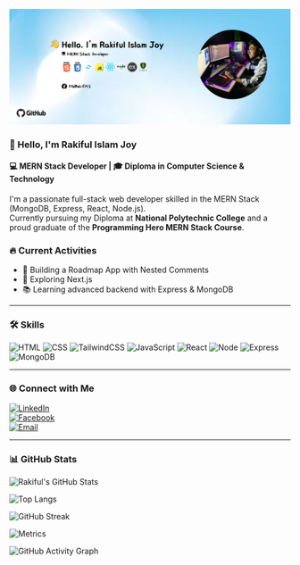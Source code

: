![Banner](./github_banner.png)

### 👋 Hello, I'm Rakiful Islam Joy  
#### 💻 MERN Stack Developer | 🎓 Diploma in Computer Science & Technology

I'm a passionate full-stack web developer skilled in the MERN Stack (MongoDB, Express, React, Node.js).  
Currently pursuing my Diploma at **National Polytechnic College** and a proud graduate of the **Programming Hero MERN Stack Course**.

### 🔥 Current Activities
- 🚀 Building a Roadmap App with Nested Comments
- 🌱 Exploring Next.js
- 📚 Learning advanced backend with Express & MongoDB

---

### 🛠️ Skills

![HTML](https://img.shields.io/badge/HTML-E34F26?style=for-the-badge&logo=html5&logoColor=white)
![CSS](https://img.shields.io/badge/CSS-1572B6?style=for-the-badge&logo=css3&logoColor=white)
![TailwindCSS](https://img.shields.io/badge/Tailwind_CSS-38B2AC?style=for-the-badge&logo=tailwind-css&logoColor=white)
![JavaScript](https://img.shields.io/badge/JavaScript-F7DF1E?style=for-the-badge&logo=javascript&logoColor=black)
![React](https://img.shields.io/badge/React-61DAFB?style=for-the-badge&logo=react&logoColor=black)
![Node](https://img.shields.io/badge/Node.js-339933?style=for-the-badge&logo=nodedotjs&logoColor=white)
![Express](https://img.shields.io/badge/Express.js-000000?style=for-the-badge&logo=express&logoColor=white)
![MongoDB](https://img.shields.io/badge/MongoDB-47A248?style=for-the-badge&logo=mongodb&logoColor=white)


---

### 🌐 Connect with Me

[![LinkedIn](https://img.shields.io/badge/LinkedIn-0A66C2?style=for-the-badge&logo=linkedin&logoColor=white)](https://linkedin.com/in/your-link)  
[![Facebook](https://img.shields.io/badge/Facebook-1877F2?style=for-the-badge&logo=facebook&logoColor=white)](https://facebook.com/mdrakif143)  
[![Email](https://img.shields.io/badge/Gmail-D14836?style=for-the-badge&logo=gmail&logoColor=white)](mailto:rakifulislamjoy@gmail.com)

---

### 📊 GitHub Stats

![Rakiful's GitHub Stats](https://github-readme-stats.vercel.app/api?username=Rakiful&show_icons=true&theme=radical)

![Top Langs](https://github-readme-stats.vercel.app/api/top-langs/?username=Rakiful&layout=compact&theme=radical)

![GitHub Streak](https://streak-stats.demolab.com?user=Rakiful&theme=radical&border_radius=5)

![Metrics](https://github-metrics.vercel.app/api?username=Rakiful&theme=radical)

![GitHub Activity Graph](https://github-readme-activity-graph.vercel.app/graph?username=Rakiful&theme=react-dark&hide_border=true)

